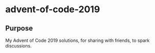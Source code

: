 advent-of-code-2019
===================

Purpose
-------

My Advent of Code 2019 solutions, for sharing with friends, to spark discussions.